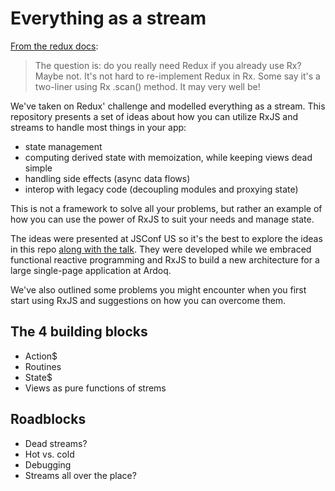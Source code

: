# Everything as a stream
[From the redux docs](https://redux.js.org/introduction/prior-art#rxjs):
> The question is: do you really need Redux if you already use Rx? Maybe not. It's not hard to re-implement Redux in Rx. Some say it's a two-liner using Rx .scan() method. It may very well be!

We've taken on Redux' challenge and modelled everything as a stream. This repository presents a set of ideas about how you can utilize RxJS and streams to handle most things in your app:
 - state management
 - computing derived state with memoization, while keeping views dead simple 
 - handling side effects (async data flows)
 - interop with legacy code (decoupling modules and proxying state)
 
This is not a framework to solve all your problems, but rather an example of how you can use the power of RxJS to suit your needs and manage state.

The ideas were presented at JSConf US so it's the best to explore the ideas in this repo [along with the talk](#). They were developed while we embraced functional reactive programming and RxJS to build a new architecture for a large single-page application at Ardoq.

We've also outlined some problems you might encounter when you first start using RxJS and suggestions on how you can overcome them.

## The 4 building blocks
- Action$
- Routines
- State$
- Views as pure functions of strems

## Roadblocks 
- Dead streams?
- Hot vs. cold
- Debugging
- Streams all over the place?
